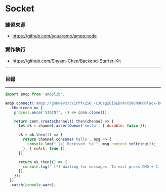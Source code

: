 # Socket

### 練習來源

* https://github.com/squaremo/amqp.node

### 實作執行

* https://github.com/Shyam-Chen/Backend-Starter-Kit

***

### 目錄

***

```js
import amqp from 'amqplib';

amqp.connect('amqp://gnnwevxx:V1PhfxZSO_-CJ6agZGipEBVmFX508N0P@black-boar.rmq.cloudamqp.com/gnnwevxx')
  .then(conn => {
    process.once('SIGINT', () => conn.close());

    return conn.createChannel().then(channel => {
      let ok = channel.assertQueue('hello', { durable: false });

      ok = ok.then(() => {
        return channel.consume('hello', msg => {
          console.log(" [x] Received '%s'", msg.content.toString());
        }, { noAck: true });
      });

      return ok.then(() => {
        console.log(' [*] Waiting for messages. To exit press CMD + C.');
      });
    });
  })
  .catch(console.warn);
```
